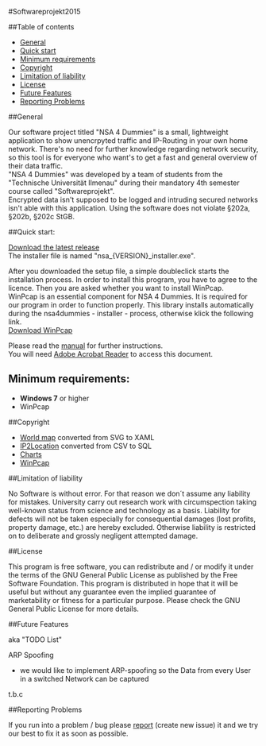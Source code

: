 #Softwareprojekt2015


##Table of contents

- [General](#general)
- [Quick start](#quick-start)
- [Minimum requirements](#minimum-requirements) 
- [Copyright](#copyright)
- [Limitation of liability](#limitation-of-liability)
- [License](#license)
- [Future Features](#future-features)
- [Reporting Problems](#reporting-problems)


##General

Our software project titled "NSA 4 Dummies" is a small, lightweight application to show unencrpyted traffic and IP-Routing in your own home network. There's no need for further knowledge regarding network security, so this tool is for everyone who want's to get a fast and general overview of their data traffic.  
"NSA 4 Dummies" was developed by a team of students from the "Technische Universität Ilmenau" during their mandatory 4th semester course called "Softwareprojekt".  
Encrypted data isn't supposed to be logged and intruding secured networks isn't able with this application.
Using the software does not violate §202a, §202b, §202c StGB.


##Quick start:

[Download the latest release](https://github.com/Softwareprojekt2015/Softwareprojekt2015/releases)  
The installer file is named "nsa_{VERSION}_installer.exe".

After you downloaded the setup file, a simple doubleclick starts the installation process. In order to install this program, you have to agree to the licence. Then you are asked whether you want to install WinPcap.  
WinPcap is an essential component for NSA 4 Dummies. It is required for our program in order to function properly. This library installs automatically during the nsa4dummies - installer - process, otherwise klick the following link.  
[Download WinPcap](http://www.winpcap.org/)

Please read the [manual](https://github.com/Softwareprojekt2015/NSA4Dummies/blob/master/Manual/NSA4Dummies_Handbuch.pdf) for further instructions.  
You will need [Adobe Acrobat Reader](https://get.adobe.com/de/reader/) to access this document.


## Minimum requirements:
- **Windows 7** or higher
- WinPcap

##Copyright

- [World map](http://creativecommons.org/licenses/by-nc/4.0) converted from SVG to XAML
- [IP2Location](http://lite.ip2location.com/database-ip-country#ipv4) converted from CSV to SQL
- [Charts](https://modernuicharts.codeplex.com/license)
- [WinPcap](http://www.winpcap.org/misc/copyright.htm)


##Limitation of liability

No Software is without error. For that reason we don´t assume any liability for mistakes.
University carry out research work with circumspection taking well-known status from science and technology as a basis. 
Liability for defects will not be taken especially for consequential damages (lost profits, property damage, etc.) are  hereby excluded. 
Otherwise liability is restricted on to deliberate and grossly negligent attempted damage.


##License

This program is free software, you can redistribute and / or modify it under the terms of the GNU General Public License as published by the Free Software Foundation.
This program is distributed in hope that it will be useful but without any guarantee even the implied guarantee of marketability or fitness for a particular purpose. Please check the GNU General Public License for more details.


##Future Features

aka "TODO List"

ARP Spoofing

- we would like to implement ARP-spoofing so the Data from every User in a switched Network can be captured

t.b.c


##Reporting Problems

If you run into a problem / bug please [report](https://github.com/Softwareprojekt2015/Softwareprojekt2015/issues) (create new issue) it and we try our best to fix it as soon as possible. 

